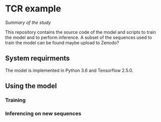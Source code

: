 # TCR example

*Summary of the study*

This repository contains the source code of the model and scripts to train the model and to perform inference. A subset of the sequences used to train the model can be found maybe upload to Zenodo? 

## System requirments
The model is implemented in Python 3.6 and Tensorflow 2.5.0. 

## Using the model
### Training

### Inferencing on new sequences

